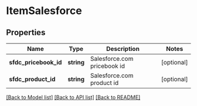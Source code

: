 # ItemSalesforce

## Properties
Name | Type | Description | Notes
------------ | ------------- | ------------- | -------------
**sfdc_pricebook_id** | **string** | Salesforce.com pricebook id | [optional] 
**sfdc_product_id** | **string** | Salesforce.com product id | [optional] 

[[Back to Model list]](../README.md#documentation-for-models) [[Back to API list]](../README.md#documentation-for-api-endpoints) [[Back to README]](../README.md)


